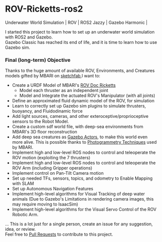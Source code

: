 # ROV-Ricketts-ros2
Underwater World Simulation | ROV | ROS2 Jazzy | Gazebo Harmonic | 

I started this project to learn how to set up an underwater world simulation with ROS2 and Gazebo. <br/>
Gazebo Classic has reached its end of life, and it is time to learn how to use Gazebo sim. <br/>

### Final (long-term) Objective
Thanks to the huge amount of available ROV, Environments, and Creatures models gifted by MBARI on [sketchfab](https://sketchfab.com/search?q=mbari&type=models),I want to: 
- Create a URDF Model of MBARI's  [ROV Doc Ricketts](https://www.mbari.org/technology/rov-doc-ricketts/)
   - Model each thruster as an independent joint
   - Model and Integrate the actuated ROV's Manipulator (with all joints)
- Define an approximated fluid dynamic model of the ROV, for simulation
- Learn to correctly set up Gazebo sim plugins to simulate thrusters, buoyancy, and Fluidodinamic force
- Add light sources, cameras, and other exteroceptive/proprioceptive sensors to the Robot Model. 
- Create a custom sdf world file, with deep-sea environments from MBARI's 3D floor reconstruction 
- Add deep sea creatures as [Gazebo Actors](https://gazebosim.org/docs/latest/actors/), to make this world even more alive.
  This is possible thanks to [Photogrammetry Techniques](https://www.mbari.org/wp-content/uploads/Kaiser_Nicole.pdf) used by MBARI.
- Implement high and low-level ROS nodes to control and teleoperate the ROV motion (exploiting the 7 thrusters) 
- Implement high and low-level ROS nodes to control and teleoperate the ROV Arm (including Gripper operations)
- Implement control on Pan-Tilt Camera motion
- Set up needed TFs, sensors, topics, and odometry to Enable Mapping with SLAM
- Set up Autonomous Navigation Features
- Implement high-level algorithms for Visual Tracking of deep water animals
  (Due to Gazebo's Limitations in rendering camera images, this may require moving to IsaacSim)
- Implement high-level algorithms for the Visual Servo Control of the ROV Robotic Arm.
  
... This is a lot just for a single person, create an issue for any suggestion, idea, or review. <br/>
Feel free to [Pull Requests](https://docs.github.com/en/pull-requests/collaborating-with-pull-requests/proposing-changes-to-your-work-with-pull-requests/creating-a-pull-request) to contribute to this project.



